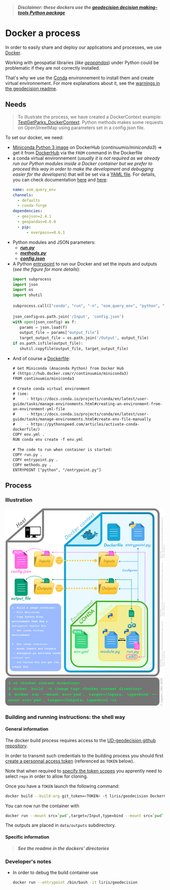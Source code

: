 > ***Disclaimer: these dockers use the [geodecision decision making-tools Python package](https://github.com/VCityTeam/UD-geodecision)***

# Docker a process
In order to easily share and deploy our applications and processes, we use [Docker](https://www.docker.com/).

Working with geospatial libraries (*like [geopandas](http://geopandas.org/)*) under Python could be problematic if they are not correctly installed.

That's why we use the [Conda](https://conda.io/en/latest/) environnement to install them and create virtual environnement. For more explanations about it, see the [warnings in the geodecision readme](https://github.com/VCityTeam/UD-geodecision#warningsdisclaimer).

## Needs
> To illustrate the process, we have created a DockerContext example: [TestGetParks_DockerContext](./TestGetParks_DockerContext).
> Python methods makes some requests on OpenStreetMap using parameters set in a config.json file.  

To set our docker, we need:
* [Miniconda Python 3 image](https://hub.docker.com/r/continuumio/miniconda3) on DockerHub (*continuumio/miniconda3*) => get it from [DockerHub](https://hub.docker.com/) via the ```FROM``` command in the Dockerfile
* a conda virtual environnement (*usually it is not required as we already run our Python modules inside a Docker container but we prefer to proceed this way in order to make the development and debugging  easier for the developers*) that will be set via a [YAML file]((./TestGetParks_DockerContext/env.yml)). For details, you can check documentation [here](https://docs.conda.io/projects/conda/en/latest/user-guide/tasks/manage-environments.html#creating-an-environment-from-an-environment-yml-file) and [here](https://docs.conda.io/projects/conda/en/latest/user-guide/tasks/manage-environments.html#create-env-file-manually):
    ```yaml
    name: osm_query_env
    channels:
      - defaults
      - conda-forge
    dependencies:
      - geojson=2.4.1
      - geopandas=0.6.0
      - pip:
          - overpass==0.6.1
    ```
* Python modules and JSON parameters:
    * [***run.py***](./TestGetParks_DockerContext/run.py)
    * [***methods.py***](./TestGetParks_DockerContext/methods.py)
    * [***config.json***](./TestGetParks_DockerContext/config.json)
* A Python [entrypoint](./TestGetParks_DockerContext/entrypoint.py) to run our Docker and set the inputs and outputs (*see the figure for more details*):
    ```python
    import subprocess
    import json
    import os
    import shutil

    subprocess.call(["conda", "run", "-n", "osm_query_env", "python", "run.py", "/Input/config.json"])

    json_config=os.path.join('/Input', 'config.json')
    with open(json_config) as f:
       params = json.load(f)
       output_file = params["output_file"]
       target_output_file = os.path.join('/Output', output_file)
    if os.path.isfile(output_file):
       shutil.copyfile(output_file, target_output_file)
    ```
* And of course a [Dockerfile]((./TestGetParks_DockerContext/Dockerfile)):
    ```
    # Get Miniconda (Anaconda Python) from Docker Hub
    # (https://hub.docker.com/r/continuumio/miniconda3)
    FROM continuumio/miniconda3

    # Create conda virtual environment
    # (see:
    #     - https://docs.conda.io/projects/conda/en/latest/user-guide/tasks/manage-environments.html#creating-an-environment-from-an-environment-yml-file
    #     - https://docs.conda.io/projects/conda/en/latest/user-guide/tasks/manage-environments.html#create-env-file-manually
    #     - https://pythonspeed.com/articles/activate-conda-dockerfile/)
    COPY env.yml .
    RUN conda env create -f env.yml

    # The code to run when container is started:
    COPY run.py .
    COPY entrypoint.py .
    COPY methods.py .
    ENTRYPOINT ["python", "/entrypoint.py"]
    ```

## Process
### Illustration
![process](./img/docker_organisation.png)

### Building and running instructions: the shell way
#### General information
The docker build process requires access to the [UD-geodecision github repository](https://github.com/VCityTeam/UD-geodecision).

In order to transmit such credentials to the building process you should
first [create a personnal access token](https://help.github.com/en/github/authenticating-to-github/creating-a-personal-access-token-for-the-command-line) (referenced as `TOKEN` below).

Note that when required to [specify the token scopes](https://help.github.com/en/github/authenticating-to-github/creating-a-personal-access-token-for-the-command-line) you apprently need to select `repo` in order to allow for cloning.

Once you have a `TOKEN` launch the following command:
```bash
docker build --build-arg git_token=<TOKEN> -t liris/geodecision DockerContext
```
You can now run the container with
```bash
docker run --mount src=`pwd`,target=/Input,type=bind --mount src=`pwd`,target=/Output,type=bind -it liris/geodecision
```
The outputs are placed in `data/outputs` subdirectory.

#### Specific information
> ***See the readme in the dockers' directories***

### Developer's notes
 * In order to debug the build container use
   ```bash
   docker run --entrypoint /bin/bash -it liris/geodecision
   ```
